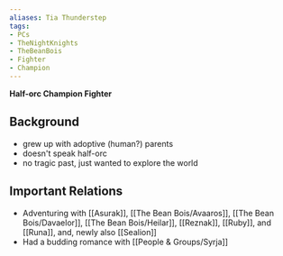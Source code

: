 ```yaml
---
aliases: Tia Thunderstep
tags: 
- PCs
- TheNightKnights
- TheBeanBois
- Fighter
- Champion
---
```

**Half-orc Champion Fighter**


## Background
- grew up with adoptive (human?) parents
- doesn't speak half-orc
- no tragic past, just wanted to explore the world


## Important Relations

* Adventuring with [[Asurak]], [[The Bean Bois/Avaaros]], [[The Bean Bois/Davaelor]], [[The Bean Bois/Heilar]], [[Reznak]], [[Ruby]], and [[Runa]], and, newly also [[Sealion]]
* Had a budding romance with [[People & Groups/Syrja]] 

